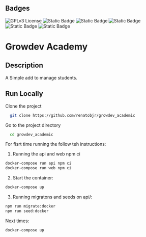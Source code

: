 
## Badges  
![GPLv3 License](https://img.shields.io/badge/License-GPL%20v3-yellow.svg)
![Static Badge](https://img.shields.io/badge/Vue-3-42D392)
![Static Badge](https://img.shields.io/badge/Vuetify-3-2767C0)
![Static Badge](https://img.shields.io/badge/Node-16.20.1-056F00)
![Static Badge](https://img.shields.io/badge/Docker_Compose-1.29.2-blue)
![Static Badge](https://img.shields.io/badge/Cypress-13.1.0-197780)


# Growdev Academy

## Description
A Simple add to manage students.

## Run Locally  
Clone the project  

~~~bash  
  git clone https://github.com/renatobjr/growdev_academic
~~~

Go to the project directory  

~~~bash  
  cd growdev_academic
~~~

For fisrt time running the follow teh instructions:

1. Running the api and web npm ci

~~~bash
docker-compose run api npm ci
docker-compose run web npm ci
~~~

2. Start the container:

~~~bash
docker-compose up
~~~

3. Running migratons and seeds on api/:
~~~bash
npm run migrate:docker
npm run seed:docker
~~~

Next times:  

~~~bash  
docker-compose up 
~~~  


